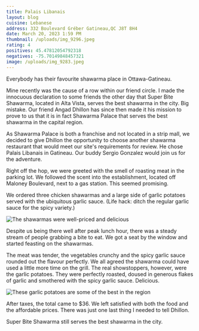 ```yaml
---
title: Palais Libanais
layout: blog
cuisine: Lebanese
address: 332 Boulevard Gréber Gatineau,QC J8T 8H4
date: March 20, 2023 1:59 PM
thumbnail: /uploads/img_9296.jpeg
rating: 4
positives: 45.47812054792318
negatives: -75.70149848457321
image: /uploads/img_9283.jpeg
---
```

Everybody has their favourite shawarma place in Ottawa-Gatineau.

Mine recently was the cause of a row within our friend circle. I made the innocuous declaration to some friends the other day that Super Bite Shawarma, located in Alta Vista, serves the best shawarma in the city.  Big mistake. Our friend Angad Dhillon has since then made it his mission to prove to us that it is in fact Shawarma Palace that serves the best shawarma in the capital region.

As Shawarma Palace is both a franchise and not located in a strip mall, we decided to give Dhillon the opportunity to choose another shawarma restaurant that would meet our site's requirements for review. He chose Palais Libanais in Gatineau. Our buddy Sergio Gonzalez would join us for the adventure.

Right off the hop, we were greeted with the smell of roasting meat in the parking lot. We followed the scent into the establishment, located off Maloney Boulevard, next to a gas station. This seemed promising.

We ordered three chicken shawarmas and a large side of garlic potatoes served with the ubiquitous garlic sauce. (Life hack: ditch the regular garlic sauce for the spicy variety.)

![The shawarmas were well-priced and delicious](/uploads/img_9296.jpeg "Shawarma")

Despite us being there well after peak lunch hour, there was a steady stream of people grabbing a bite to eat. We got a seat by the window and started feasting on the shawarmas.

The meat was tender, the vegetables crunchy and the spicy garlic sauce rounded out the flavour perfectly. We all agreed the shawarma could have used a little more time on the grill. The real showstoppers, however, were the garlic potatoes. They were perfectly roasted, doused in generous flakes of garlic and smothered with the spicy garlic sauce. Delicious.

![These garlic potatoes are some of the best in the region](/uploads/img_9291.jpeg "Potatoes")

After taxes, the total came to $36. We left satisfied with both the food and the affordable prices. There was just one last thing I needed to tell Dhillon.

Super Bite Shawarma still serves the best shawarma in the city.